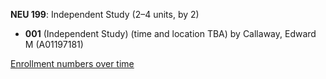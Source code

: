**NEU 199**: Independent Study (2–4 units, by 2)

- **001** (Independent Study) (time and location TBA) by Callaway, Edward M (A01197181)

[Enrollment numbers over time](./NEU199.tsv)
